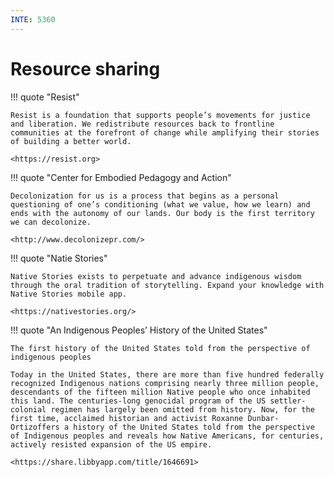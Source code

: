 ```yaml
---
INTE: 5360
---
```


# Resource sharing

!!! quote "Resist"

    Resist is a foundation that supports people’s movements for justice and liberation. We redistribute resources back to frontline communities at the forefront of change while amplifying their stories of building a better world.

    <https://resist.org>

!!! quote "Center for Embodied Pedagogy and Action"

    Decolonization for us is a process that begins as a personal questioning of one’s conditioning (what we value, how we learn) and ends with the autonomy of our lands. Our body is the first territory we can decolonize.

    <http://www.decolonizepr.com/>

!!! quote "Natie Stories"

    Native Stories exists to perpetuate and advance indigenous wisdom through the oral tradition of storytelling. Expand your knowledge with Native Stories mobile app.

    <https://nativestories.org/>

!!! quote "An Indigenous Peoples’ History of the United States"

    The first history of the United States told from the perspective of indigenous peoples

    Today in the United States, there are more than five hundred federally recognized Indigenous nations comprising nearly three million people, descendants of the fifteen million Native people who once inhabited this land. The centuries-long genocidal program of the US settler-colonial regimen has largely been omitted from history. Now, for the first time, acclaimed historian and activist Roxanne Dunbar-Ortizoffers a history of the United States told from the perspective of Indigenous peoples and reveals how Native Americans, for centuries, actively resisted expansion of the US empire.

    <https://share.libbyapp.com/title/1646691>
